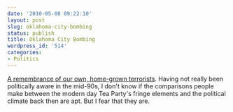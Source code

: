 ```yaml
---
date: '2010-05-08 09:22:10'
layout: post
slug: oklahoma-city-bombing
status: publish
title: Oklahoma City Bombing
wordpress_id: '514'
categories:
- Politics
---
```


[A remembrance of our own, home-grown terrorists](http://www.guardian.co.uk/world/2010/apr/11/oklahoma-bombing-15-years-on/print).  Having not really been politically aware in the mid-90s, I don't know if the comparisons people make between the modern day Tea Party's fringe elements and the political climate back then are apt.  But I fear that they are.
